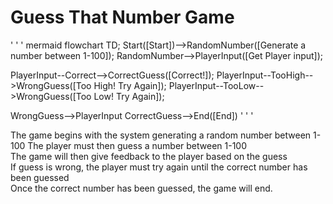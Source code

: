 # Guess That Number Game

' ' ' mermaid
flowchart TD;
  Start([Start])-->RandomNumber([Generate a number between 1-100]);
  RandomNumber-->PlayerInput([Get Player input]);
  
  PlayerInput--Correct-->CorrectGuess([Correct!]);
  PlayerInput--TooHigh-->WrongGuess([Too High! Try Again]);
  PlayerInput--TooLow-->WrongGuess([Too Low! Try Again]);
  
  WrongGuess-->PlayerInput
  CorrectGuess-->End([End])
' ' '

The game begins with the system generating a random number between 1-100   The player must then guess a number between 1-100    
The game will then give feedback to the player based on the guess    
If guess is wrong, the player must try again until the correct number has been guessed    
Once the correct number has been guessed, the game will end.
